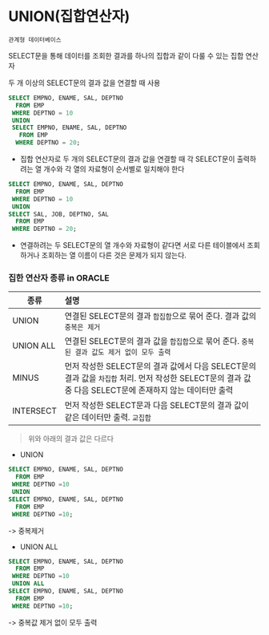 # UNION(집합연산자)

`관계형 데이터베이스`

SELECT문을 통해 데이터를 조회한 결과를 하나의 집합과 같이 다룰 수 있는 집합 연산자

두 개 이상의 SELECT문의 결과 값을 연결할 때 사용

```sql
SELECT EMPNO, ENAME, SAL, DEPTNO
  FROM EMP
 WHERE DEPTNO = 10
 UNION
 SELECT EMPNO, ENAME, SAL, DEPTNO
   FROM EMP
  WHERE DEPTNO = 20;
```

- 집합 연산자로 두 개의 SELECT문의 결과 값을 연결할 때 각 SELECT문이 출력하려는 열 개수와 각 열의 자료형이 순서별로 일치해야 한다

  

```sql
SELECT EMPNO, ENAME, SAL, DEPTNO
  FROM EMP
 WHERE DEPTNO = 10
 UNION
SELECT SAL, JOB, DEPTNO, SAL
  FROM EMP
 WHERE DEPTNO = 20;
```

- 연결하려는 두 SELECT문의 열 개수와 자료형이 같다면 서로 다른 테이블에서 조회하거나 조회하는 열 이름이 다른 것은 문제가 되지 않는다.





### 집한 연산자 종류 in ORACLE

| 종류      | 설명                                                         |
| --------- | :----------------------------------------------------------- |
| UNION     | 연결된 SELECT문의 결과 `합집합`으로 묶어 준다. 결과 값의 `중복은 제거` |
| UNION ALL | 연결된 SELECT문의 결과 값을 `합집합`으로 묶어 준다. `중복된 결과 값도 제거 없이 모두 출력` |
| MINUS     | 먼저 작성한 SELECT문의 결과 값에서 다음 SELECT문의 결과 값을 `차집합` 처리. 먼저 작성한 SELECT문의 결과 값 중 다음 SELECT문에 존재하지 않는 데이터만 출력 |
| INTERSECT | 먼저 작성한 SELECT문과 다음 SELECT문의 결과 값이 같은 데이터만 출력. `교집합` |



> 위와 아래의 결과 값은 다르다

- UNION

```sql
SELECT EMPNO, ENAME, SAL, DEPTNO
  FROM EMP
 WHERE DEPTNO =10
 UNION 
SELECT EMPNO, ENAME, SAL, DEPTNO
  FROM EMP
 WHERE DEPTNO =10;
```

-> 중복제거

- UNION ALL

```sql
SELECT EMPNO, ENAME, SAL, DEPTNO
  FROM EMP
 WHERE DEPTNO =10
 UNION ALL
SELECT EMPNO, ENAME, SAL, DEPTNO
  FROM EMP
 WHERE DEPTNO =10;
```

-> 중복값 제거 없이 모두 출력

